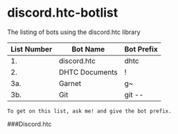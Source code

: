 # discord.htc-botlist
The listing of bots using the discord.htc library


| List Number  | Bot Name | Bot Prefix |
| ------------- | ------------- | ------------- |
| 1.  | discord.htc  | dhtc   |
| 2.  | DHTC Documents  | !   |
| 3a.  | Garnet  | g~   |
| 3b.  | Git  | git --  |


```xl
To get on this list, ask me! and give the bot prefix.
```
###Discord.htc
